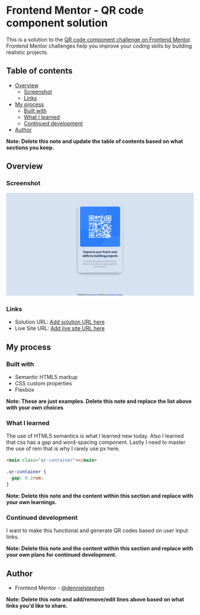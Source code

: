 # Frontend Mentor - QR code component solution

This is a solution to the [QR code component challenge on Frontend Mentor](https://www.frontendmentor.io/challenges/qr-code-component-iux_sIO_H). Frontend Mentor challenges help you improve your coding skills by building realistic projects. 

## Table of contents

- [Overview](#overview)
  - [Screenshot](#screenshot)
  - [Links](#links)
- [My process](#my-process)
  - [Built with](#built-with)
  - [What I learned](#what-i-learned)
  - [Continued development](#continued-development)
- [Author](#author)

**Note: Delete this note and update the table of contents based on what sections you keep.**

## Overview

### Screenshot

![](./design/qr-component-solution.png)


### Links

- Solution URL: [Add solution URL here](https://your-solution-url.com)
- Live Site URL: [Add live site URL here](https://your-live-site-url.com)

## My process

### Built with

- Semantic HTML5 markup
- CSS custom properties
- Flexbox

**Note: These are just examples. Delete this note and replace the list above with your own choices**

### What I learned

The use of HTML5 semantics is what I learned new today. Also I learned that css has a gap and word-spacing component. Lastly I need to master the use of rem that is why I rarely use px here.

```html
<main class="qr-container"></main>
```
```css
.qr-container {
  gap: 0.2rem;
}
```


**Note: Delete this note and the content within this section and replace with your own learnings.**

### Continued development

I want to make this functional and generate QR codes based on user input links.

**Note: Delete this note and the content within this section and replace with your own plans for continued development.**

## Author

- Frontend Mentor - [@dennielstephen](https://www.frontendmentor.io/profile/dennielstephen)

**Note: Delete this note and add/remove/edit lines above based on what links you'd like to share.**

